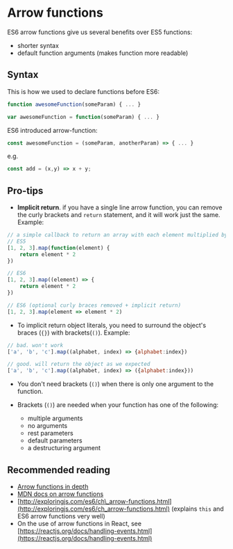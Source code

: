 # Arrow functions

ES6 arrow functions give us several benefits over ES5 functions:

* shorter syntax
* default function arguments \(makes function more readable\)

## Syntax

This is how we used to declare functions before ES6:

```javascript
function awesomeFunction(someParam) { ... }

var awesomeFunction = function(someParam) { ... }
```

ES6 introduced arrow-function:

```javascript
const awesomeFunction = (someParam, anotherParam) => { ... }
```

e.g.

```javascript
const add = (x,y) => x + y;
```

## Pro-tips

* **Implicit return**. if you have a single line arrow function, you can remove the curly brackets and `return` statement, and it will work just the same. Example:

```javascript
// a simple callback to return an array with each element multiplied by 2
// ES5
[1, 2, 3].map(function(element) {
    return element * 2
})

// ES6
[1, 2, 3].map((element) => {
    return element * 2
})

// ES6 (optional curly braces removed + implicit return)
[1, 2, 3].map(element => element * 2)
```

* To implicit return object literals, you need to surround the object's braces \(`{}`\) with brackets\(`()`\). Example:

```javascript
// bad. won't work
['a', 'b', 'c'].map((alphabet, index) => {alphabet:index})

// good. will return the object as we expected
['a', 'b', 'c'].map((alphabet, index) => ({alphabet:index}))
```

* You don't need brackets \(`()`\) when there is only one argument to the function.

* Brackets \(`()`\) are needed when your function has one of the following:
  * multiple arguments
  * no arguments
  * rest parameters
  * default parameters
  * a destructuring argument

## Recommended reading

* [Arrow functions in depth](https://hacks.mozilla.org/2015/06/es6-in-depth-arrow-functions/)
* [MDN docs on arrow functions](https://developer.mozilla.org/en-US/docs/Web/JavaScript/Reference/Functions/Arrow_functions)
* [http://exploringjs.com/es6/ch\_arrow-functions.html](http://exploringjs.com/es6/ch_arrow-functions.html) \(explains `this` and ES6 arrow functions very well\)
* On the use of arrow functions in React, see [https://reactjs.org/docs/handling-events.html](https://reactjs.org/docs/handling-events.html)

